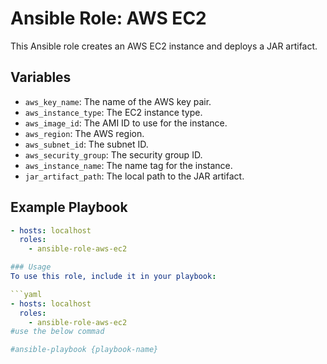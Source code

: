 # Ansible Role: AWS EC2

This Ansible role creates an AWS EC2 instance and deploys a JAR artifact.

## Variables

- `aws_key_name`: The name of the AWS key pair.
- `aws_instance_type`: The EC2 instance type.
- `aws_image_id`: The AMI ID to use for the instance.
- `aws_region`: The AWS region.
- `aws_subnet_id`: The subnet ID.
- `aws_security_group`: The security group ID.
- `aws_instance_name`: The name tag for the instance.
- `jar_artifact_path`: The local path to the JAR artifact.

## Example Playbook

```yaml
- hosts: localhost
  roles:
    - ansible-role-aws-ec2

### Usage
To use this role, include it in your playbook:

```yaml
- hosts: localhost
  roles:
    - ansible-role-aws-ec2
#use the below commad

#ansible-playbook {playbook-name}
